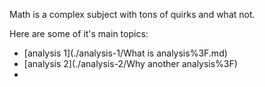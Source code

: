 
Math is a complex subject with tons of quirks and what not.

Here are some of it's main topics:
- [analysis 1](./analysis-1/What is analysis%3F.md)
- [analysis 2](./analysis-2/Why another analysis%3F)
- 